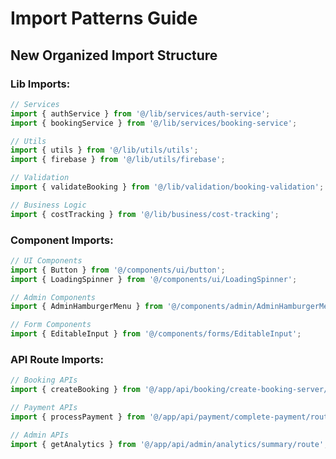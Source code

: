 # Import Patterns Guide

## New Organized Import Structure

### Lib Imports:
```typescript
// Services
import { authService } from '@/lib/services/auth-service';
import { bookingService } from '@/lib/services/booking-service';

// Utils
import { utils } from '@/lib/utils/utils';
import { firebase } from '@/lib/utils/firebase';

// Validation
import { validateBooking } from '@/lib/validation/booking-validation';

// Business Logic
import { costTracking } from '@/lib/business/cost-tracking';
```

### Component Imports:
```typescript
// UI Components
import { Button } from '@/components/ui/button';
import { LoadingSpinner } from '@/components/ui/LoadingSpinner';

// Admin Components
import { AdminHamburgerMenu } from '@/components/admin/AdminHamburgerMenu';

// Form Components
import { EditableInput } from '@/components/forms/EditableInput';
```

### API Route Imports:
```typescript
// Booking APIs
import { createBooking } from '@/app/api/booking/create-booking-server/route';

// Payment APIs
import { processPayment } from '@/app/api/payment/complete-payment/route';

// Admin APIs
import { getAnalytics } from '@/app/api/admin/analytics/summary/route';
```
